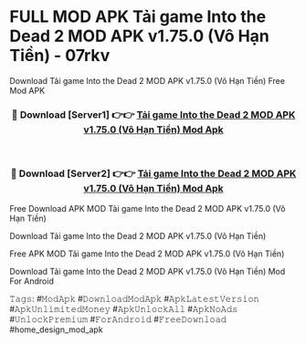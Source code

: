 # FULL MOD APK Tải game Into the Dead 2 MOD APK v1.75.0 (Vô Hạn Tiền) - 07rkv
Download Tải game Into the Dead 2 MOD APK v1.75.0 (Vô Hạn Tiền) Free Mod APK

<div align="center">
<h3>🔴 Download [Server1] 👉👉 <a href="https://apk-comot.site?title=Tải_game_Into_the_Dead_2_MOD_APK_v1.75.0_(Vô_Hạn_Tiền)">Tải game Into the Dead 2 MOD APK v1.75.0 (Vô Hạn Tiền) Mod Apk</a></h3><br>

<h3>🔴 Download [Server2] 👉👉 <a href="https://apk-comot.site?title=Tải_game_Into_the_Dead_2_MOD_APK_v1.75.0_(Vô_Hạn_Tiền)">Tải game Into the Dead 2 MOD APK v1.75.0 (Vô Hạn Tiền) Mod Apk</a></h3>
</div>


Free Download APK MOD Tải game Into the Dead 2 MOD APK v1.75.0 (Vô Hạn Tiền)

Download Tải game Into the Dead 2 MOD APK v1.75.0 (Vô Hạn Tiền) 

Free APK MOD Tải game Into the Dead 2 MOD APK v1.75.0 (Vô Hạn Tiền) 

Download Tải game Into the Dead 2 MOD APK v1.75.0 (Vô Hạn Tiền) Mod For Android

𝚃𝚊𝚐𝚜: #𝙼𝚘𝚍𝙰𝚙𝚔 #𝙳𝚘𝚠𝚗𝚕𝚘𝚊𝚍𝙼𝚘𝚍𝙰𝚙𝚔 #𝙰𝚙𝚔𝙻𝚊𝚝𝚎𝚜𝚝𝚅𝚎𝚛𝚜𝚒𝚘𝚗 #𝙰𝚙𝚔𝚄𝚗𝚕𝚒𝚖𝚒𝚝𝚎𝚍𝙼𝚘𝚗𝚎𝚢 #𝙰𝚙𝚔𝚄𝚗𝚕𝚘𝚌𝚔𝙰𝚕𝚕 #𝙰𝚙𝚔𝙽𝚘𝙰𝚍𝚜 #𝚄𝚗𝚕𝚘𝚌𝚔𝙿𝚛𝚎𝚖𝚒𝚞𝚖 #𝙵𝚘𝚛𝙰𝚗𝚍𝚛𝚘𝚒𝚍 #𝙵𝚛𝚎𝚎𝙳𝚘𝚠𝚗𝚕𝚘𝚊𝚍 #home_design_mod_apk